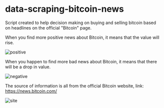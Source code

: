 # data-scraping-bitcoin-news

Script created to help decision making on buying and selling bitcoin based on headlines on the official "Bitcoin" page.

When you find more positive news about Bitcoin, it means that the value will rise.

![positive](https://user-images.githubusercontent.com/7644485/145753194-df8fb19f-a8a8-4ed0-b30d-aa254f0adfce.png)

When you happen to find more bad news about Bitcoin, it means that there will be a drop in value.

![negative](https://user-images.githubusercontent.com/7644485/145753262-d6681948-e6bf-40cd-b9c5-c071e25a6459.png)

The source of information is all from the official Bitcoin website, link: https://news.bitcoin.com/

![site](https://user-images.githubusercontent.com/7644485/145753299-28589d68-270e-408b-a7ba-4d0e98de1d5c.png)
